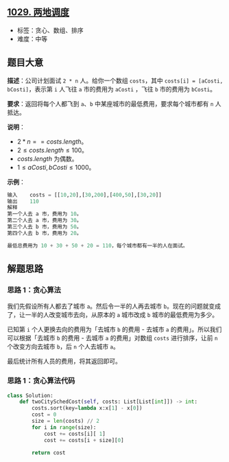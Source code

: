 ## [1029. 两地调度](https://leetcode.cn/problems/two-city-scheduling/)

- 标签：贪心、数组、排序
- 难度：中等

## 题目大意

**描述**：公司计划面试 `2 * n` 人。给你一个数组 `costs`，其中 `costs[i] = [aCosti, bCosti]`，表示第 `i` 人飞往 `a` 市的费用为 `aCosti` ，飞往 `b` 市的费用为 `bCosti`。

**要求**：返回将每个人都飞到 `a`、`b` 中某座城市的最低费用，要求每个城市都有 `n` 人抵达。

**说明**：

- $2 * n == costs.length$。
- $2 \le costs.length \le 100$。
- $costs.length$ 为偶数。
- $1 \le aCosti, bCosti \le 1000$。

**示例**：

```Python
输入    costs = [[10,20],[30,200],[400,50],[30,20]]
输出    110
解释
第一个人去 a 市，费用为 10。
第二个人去 a 市，费用为 30。
第三个人去 b 市，费用为 50。
第四个人去 b 市，费用为 20。

最低总费用为 10 + 30 + 50 + 20 = 110，每个城市都有一半的人在面试。
```

## 解题思路

### 思路 1：贪心算法

我们先假设所有人都去了城市 `a`。然后令一半的人再去城市 `b`。现在的问题就变成了，让一半的人改变城市去向，从原本的 `a` 城市改成 `b` 城市的最低费用为多少。

已知第 `i` 个人更换去向的费用为「去城市 `b` 的费用 - 去城市 `a` 的费用」。所以我们可以根据「去城市 `b` 的费用 - 去城市 `a` 的费用」对数组 `costs` 进行排序，让前 `n` 个改变方向去城市 `b`，后 `n` 个人去城市 `a`。

最后统计所有人员的费用，将其返回即可。

### 思路 1：贪心算法代码

```Python
class Solution:
    def twoCitySchedCost(self, costs: List[List[int]]) -> int:
        costs.sort(key=lambda x:x[1] - x[0])
        cost = 0
        size = len(costs) // 2
        for i in range(size):
            cost += costs[i][ 1]
            cost += costs[i + size][0]

        return cost
```
